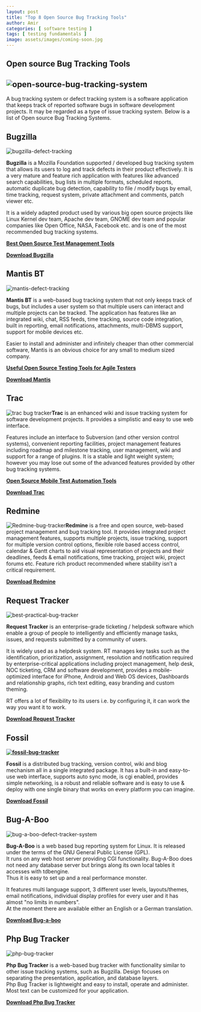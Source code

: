 ```yaml
---
layout: post
title: "Top 8 Open Source Bug Tracking Tools"
author: Amir
categories: [ software testing ]
tags: [ testing fundamentals ]
image: assets/images/coming-soon.jpg
---
```


## Open source Bug Tracking Tools

## ![open-source-bug-tracking-system](http://69.164.212.71/wp-content/uploads/2011/06/open-source-bug-tracking-system-e1426110162761.png)

A bug tracking system or defect tracking system is a software application that keeps track of reported software bugs in software development projects. It may be regarded as a type of issue tracking system. Below is a list of Open source Bug Tracking Systems.

## Bugzilla

![bugzilla-defect-tracking](http://69.164.212.71/wp-content/uploads/2011/06/bugzilla-defect-tracking.jpg)

**Bugzilla** is a Mozilla Foundation supported / developed bug tracking system that allows its users to log and track defects in their product effectively. It is a very mature and feature rich application with features like advanced search capabilities, bug lists in multiple formats, scheduled reports, automatic duplicate bug detection, capability to file / modify bugs by email, time tracking, request system, private attachment and comments, patch viewer etc.

It is a widely adapted product used by various big open source projects like Linux Kernel dev team, Apache dev team, GNOME dev team and popular companies like Open Office, NASA, Facebook etc. and is one of the most recommended bug tracking systems.

**[Best Open Source Test Management Tools](http://www.testingexcellence.com/best-open-source-test-management-tools/)**

[**Download Bugzilla**](https://www.bugzilla.org/download/ "download bugzilla")

## Mantis BT

![mantis-defect-tracking](http://69.164.212.71/wp-content/uploads/2011/06/mantis-defect-tracking.png)

**Mantis BT** is a web-based bug tracking system that not only keeps track of bugs, but includes a user system so that multiple users can interact and multiple projects can be tracked. The application has features like an integrated wiki, chat, RSS feeds, time tracking, source code integration, built in reporting, email notifications, attachments, multi-DBMS support, support for mobile devices etc.

Easier to install and administer and infinitely cheaper than other commercial software, Mantis is an obvious choice for any small to medium sized company.

**[Useful Open Source Testing Tools for Agile Testers](http://www.testingexcellence.com/opensource-tools-for-technical-testers-in-agile-projects/)**

**[Download Mantis](https://www.mantisbt.org/download.php "Download Mantis Bug Tracker")**

## Trac

![trac bug tracker](http://69.164.212.71/wp-content/uploads/2011/06/trac-bug-tracker-1-e1426104812188.png "trac")**Trac** is an enhanced wiki and issue tracking system for software development projects. It provides a simplistic and easy to use web interface.

Features include an interface to Subversion (and other version control systems), convenient reporting facilities, project management features including roadmap and milestone tracking, user management, wiki and support for a range of plugins. It is a stable and light weight system; however you may lose out some of the advanced features provided by other bug tracking systems.

**[Open Source Mobile Test Automation Tools](http://www.testingexcellence.com/open-source-mobile-test-automation-tools/)**

**[Download Trac](http://trac.edgewall.org/ "Trac Bug Tracking")**

## Redmine

![Redmine-bug-tracker](http://69.164.212.71/wp-content/uploads/2011/06/Redmine-bug-tracker-e1426105113686.png "redmine")**Redmine** is a free and open source, web-based project management and bug tracking tool. It provides integrated project management features, supports multiple projects, issue tracking, support for multiple version control options, flexible role based access control, calendar & Gantt charts to aid visual representation of projects and their deadlines, feeds & email notifications, time tracking, project wiki, project forums etc. Feature rich product recommended where stability isn’t a critical requirement.

**[Download Redmine](http://www.redmine.org/)**

## Request Tracker

![best-practical-bug-tracker](http://69.164.212.71/wp-content/uploads/2011/06/best-practical-bug-tracker-e1426105425648.png "requesttracker")

**Request Tracker** is an enterprise-grade ticketing / helpdesk software which enable a group of people to intelligently and efficiently manage tasks, issues, and requests submitted by a community of users.

It is widely used as a helpdesk system. RT manages key tasks such as the identification, prioritization, assignment, resolution and notification required by enterprise-critical applications including project management, help desk, NOC ticketing, CRM and software development, provides a mobile-optimized interface for iPhone, Android and Web OS devices, Dashboards and relationship graphs, rich text editing, easy branding and custom theming.

RT offers a lot of flexibility to its users i.e. by configuring it, it can work the way you want it to work.

**[Download Request Tracker](http://bestpractical.com/rt/)**

## Fossil

**[![fossil-bug-tracker](http://69.164.212.71/wp-content/uploads/2011/06/fossil-bug-tracker-1.png)](http://69.164.212.71/wp-content/uploads/2011/06/fossil.png)**

**Fossil** is a distributed bug tracking, version control, wiki and blog mechanism all in a single integrated package. It has a built-in and easy-to-use web interface, supports auto sync mode, is cgi enabled, provides simple networking, is a robust and reliable software and is easy to use & deploy with one single binary that works on every platform you can imagine.

**[Download Fossil](https://www.fossil-scm.org/download.html "Fossil Bug Tracking System")**

## Bug-A-Boo

![bug-a-boo-defect-tracker-system](http://69.164.212.71/wp-content/uploads/2011/06/bug-a-boo-defect-tracker-system-1.png)

**Bug-A-Boo** is a web based bug reporting system for Linux. It is released under the terms of the GNU General Public License (GPL).  
It runs on any web host server providing CGI functionality. Bug-A-Boo does not need any database server but brings along its own local tables it accesses with tdbengine.  
Thus it is easy to set up and a real performance monster.

It features multi language support, 3 different user levels, layouts/themes, email notifications, individual display profiles for every user and it has almost "no limits in numbers".  
At the moment there are available either an English or a German translation.

**[Download Bug-a-boo](http://www.bug-a-boo.org/text/download.html "Download Bug-a-boo tracking system")**

## Php Bug Tracker

![php-bug-tracker](http://69.164.212.71/wp-content/uploads/2011/06/php-bug-tracker.jpg)

**Php Bug Tracker** is a web-based bug tracker with functionality similar to other issue tracking systems, such as Bugzilla. Design focuses on separating the presentation, application, and database layers.  
Php Bug Tracker is lightweight and easy to install, operate and administer. Most text can be customized for your application.

**[Download Php Bug Tracker](http://sourceforge.net/projects/phpbt/files/ "Php Bug Tracker")**